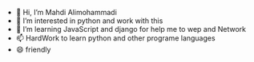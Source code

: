- 👋 Hi, I’m Mahdi Alimohammadi
- 👀 I’m interested in python and work with this
- 🌱 I’m learning JavaScript and django for help me to wep and Network
- 📫 HardWork to learn python and other programe languages
- 😄 friendly
